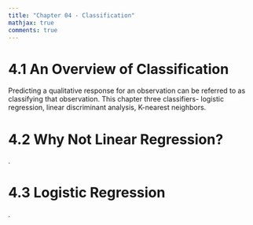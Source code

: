 ```yaml
---
title: "Chapter 04 - Classification"
mathjax: true
comments: true
---
```

# 4.1 An Overview of Classification
Predicting a qualitative response for an observation can be referred to as classifying that observation.
This chapter three classifiers- logistic regression, linear discriminant analysis, K-nearest neighbors.
# 4.2 Why Not Linear Regression?
.
# 4.3 Logistic Regression
.
